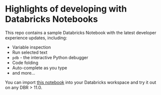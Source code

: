 # Highlights of developing with Databricks Notebooks

This repo contains a sample Databricks Notebook with the latest developer experience updates, including:

* Variable inspection
* Run selected text
* `pdb` - the interactive Python debugger
* Code folding
* Auto-complete as you type
* and more...

You can import [this notebook](https://github.com/databricks/notebook_gallery/blob/main/Notebook%202.0%20Feature%20Gallery.py) into your Databricks workspace and try it out on any DBR > 11.0.
